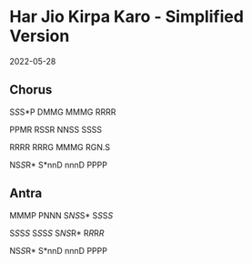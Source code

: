 # Har Jio Kirpa Karo - Simplified Version

2022-05-28

## Chorus

S*S*S*P DMMG
MMMG RRRR

PPMR RSSR
NNSS SSSS

RRRR RRRG
MMMG RGN.S

NS*S*R* S*nnD
nnnD PPPP

## Antra

MMMP PNNN
S*NS*S* S*S*S*S*

S*S*S*S* S*S*S*S*
S*NS*R* R*R*R*R*

NS*S*R* S*nnD
nnnD PPPP